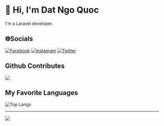 
# 👋 Hi, I'm Dat Ngo Quoc

I'm a Laravel developer.

## 🌐Socials

[![Facebook](https://img.shields.io/badge/Facebook-%231877F2.svg?logo=Facebook&logoColor=white)](https://facebook.com/ngoquocdatt) [![Instagram](https://img.shields.io/badge/Instagram-%23E4405F.svg?logo=Instagram&logoColor=white)](https://instagram.com/datlechin) [![Twitter](https://img.shields.io/badge/Twitter-%231DA1F2.svg?logo=Twitter&logoColor=white)](https://twitter.com/datlechin) 


## Github Contributes
![](https://github-readme-stats.vercel.app/api?username=datlechin&theme=onedark&hide_border=false&include_all_commits=false&count_private=true)<br/>

## My Favorite Languages
![Top Langs](https://github-readme-stats.vercel.app/api/top-langs/?username=datlechin&theme=onedark&layout=compact)

---
![](https://komarev.com/ghpvc/?username=datlechin&label=Visitors+Count&color=brightgreen)
